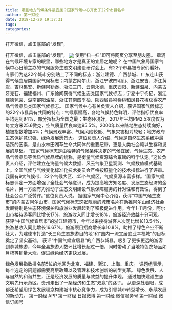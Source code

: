 ```yaml
---
title: 哪些地方气候条件最宜居？国家气候中心开出了22个市县名单
author: 第一财经
date: 2018-12-20 19:37:31
tags: 
categories: 
---
```

打开微信，点击底部的“发现”，
<!-- more -->
打开微信，点击底部的“发现”，
<img align="center" border="0" src="https://imgcdn.yicai.com/uppics/images/2018/12/c255bf622f4eb5cc0dbb3a0d76a2b574.jpg" />
使用“扫一扫”即可将网页分享至朋友圈。
章轲
在气候环境专家的眼里，哪些地方才是真正的宜居之地呢？
在中国气象局国家气候中心日前主办的气候服务生态文明建设研讨会上，有22个市县被专家们看好。
专家们为这22个城市分别贴上了不同的标志：浙江建德、广西恭城、广东连山获得气候宜居类国家气候标志；内蒙古阿尔山、浙江宁波四明山、浙江安吉、浙江黄岩、吉林集安、新疆阿勒泰、浙江三门、云南永德、重庆酉阳、新疆温泉、内蒙古牙克石、福建福州、广东徐闻获得气候生态类国家气候标志；宁夏中宁枸杞、浙江建德苞茶、湖南邵阳油茶、浙江苍南四季柚、陕西眉县猕猴桃和凤县花椒获得农产品气候品质类国家气候标志。
国家气候中心有关负责人介绍，获评国家气候标志的22个市县具有共同的特点：气候禀赋高，各地气候特色鲜明，评估指标优良率平均达到94%，部分指标为全国之最；生态环境好，2017年平均PM2.5浓度仅为每立方米25.6微克，空气质量优良率达95.5%。2000年以来陆地生态持续向好，植被指数增加4%；气候景观丰富、气候风险较低、气象灾害相对较轻；地方政府生态保护意识强、绿色发展愿景大。
这位负责人介绍，气候是自然生态系统中最活跃的因素，是山水林田湖草生命共同体的重要纽带，更是人类社会赖以生存和发展的基础。
“国家气候标志是由独特的气候条件决定的气候宜居、气候生态、农产品气候品质等优质气候品牌的统称，是衡量气候资源综合禀赋的科学认定。”这位负责人介绍，评估建立在海量气候大数据、风云气象卫星观测、气候数值模式基础上。全国气候与气候变化标准化技术委员会严格按照量化的技术指标进行了评审。
我国有9大气候带、22个气候大区、45个气候区，气候资源丰富多样。“国家气候标志评定一方面增强了全社会气候意识，成为提高地方知名度、发展生态经济的金名片，另一方面有力推动了生态文明建设气象保障服务的针对性和有效性，得到了社会公众广泛赞许。”这位负责人说。
据国家气候中心介绍，获评“中国气候生态市”的内蒙古阿尔山市，国家气候标志这张靓丽的城市名片在助推阿尔山经济社会发展特别是生态环境保护和旅游业发展起到了积极促进作用。今年1-11月份，阿尔山市接待游客同比增长17%，旅游收入同比增长18%，旅游经济效益十分可观。
获评“中国气候宜居市”的浙江建德市，今年以来接待游客人次同比增长13.54%，旅游总收入同比增长16.67%，旅游项目招商增长率10.8%，助推了绿色产业不断壮大，为建德市打造“长三角生态旅游目的地”和“国内一流宜居宜业幸福城”的目标奠定了坚实基础。
获评“中国气候宜居县”的广西恭城县，吸引了更多更远的游客到恭城旅游，今年全县旅游人数环比增长超过一倍，同时带动了当地特色农场品如月柿等销量大涨，促进绿色经济更快发展。
 
 
绿色发展指数排名前5位的地区为北京、福建、浙江、上海、重庆。
课题组表示，每个选定的问题都需要高层政策以及管理和技术创新的转型变革。
绿色发展、人与自然的和谐共生，正是经济发展的质量与效益的提升体现。
通过加快建设生态文明先行示范区，贵州走出了一条经济和生态“双赢”的路子。
从更深处着眼，成都还希望用绿色发展理念构建城市核心竞争力，成为引领城市转型增长、永续发展的新动力。
第一财经
APP
第一财经
日报微博
第一财经
微信服务号
第一财经
微信订阅号
